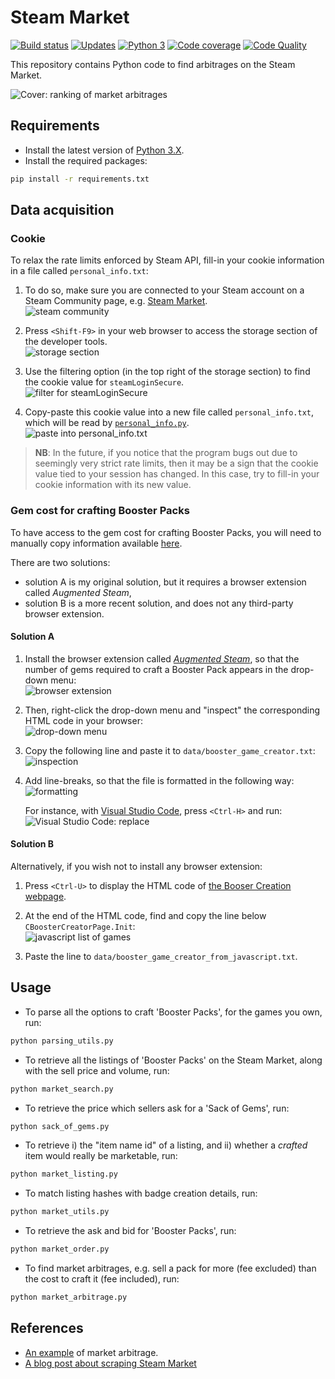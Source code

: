 # Steam Market


[![Build status][build-image]][build]
[![Updates][dependency-image]][pyup]
[![Python 3][python3-image]][pyup]
[![Code coverage][codecov-image]][codecov]
[![Code Quality][codacy-image]][codacy]

This repository contains Python code to find arbitrages on the Steam Market.

![Cover: ranking of market arbitrages](https://github.com/woctezuma/steam-market/wiki/img/rBxZxHX.png)

## Requirements

-   Install the latest version of [Python 3.X](https://www.python.org/downloads/).
-   Install the required packages:

```bash
pip install -r requirements.txt
```

## Data acquisition

### Cookie

To relax the rate limits enforced by Steam API, fill-in your cookie information in a file called `personal_info.txt`:

1. To do so, make sure you are connected to your Steam account on a Steam Community page, e.g. [Steam Market](https://steamcommunity.com/market/).<br/> 
  ![steam community](https://github.com/woctezuma/steam-market/wiki/img/K0P9Uxu.png)

2. Press `<Shift-F9>` in your web browser to access the storage section of the developer tools.<br/>
  ![storage section](https://github.com/woctezuma/steam-market/wiki/img/xGfyU7r.png)
    
3. Use the filtering option (in the top right of the storage section) to find the cookie value for `steamLoginSecure`.<br/>
  ![filter for steamLoginSecure](https://github.com/woctezuma/steam-market/wiki/img/YhlPlUy.png)    
    
4. Copy-paste this cookie value into a new file called `personal_info.txt`, which will be read by [`personal_info.py`](personal_info.py).<br/>
  ![paste into personal_info.txt](https://github.com/woctezuma/steam-market/wiki/img/hMiqZJH.png)    

> **NB**: In the future, if you notice that the program bugs out due to seemingly very strict rate limits, then it may
be a sign that the cookie value tied to your session has changed.
In this case, try to fill-in your cookie information with its new value.

### Gem cost for crafting Booster Packs

To have access to the gem cost for crafting Booster Packs, you will need to manually copy information available [here](https://steamcommunity.com/tradingcards/boostercreator/).

There are two solutions:
-   solution A is my original solution, but it requires a browser extension called *Augmented Steam*,
-   solution B is a more recent solution, and does not any third-party browser extension.

#### Solution A
 
1. Install the browser extension called [*Augmented Steam*](https://es.isthereanydeal.com/), so that the number of gems required to craft a Booster Pack appears in the drop-down menu:<br/>
![browser extension](https://github.com/woctezuma/steam-market/wiki/img/0eovMPR.png)    

2. Then, right-click the drop-down menu and "inspect" the corresponding HTML code in your browser:<br/>
![drop-down menu](https://github.com/woctezuma/steam-market/wiki/img/jU6iI8n.png)

3. Copy the following line and paste it to `data/booster_game_creator.txt`:<br/>
![inspection](https://github.com/woctezuma/steam-market/wiki/img/y1QSzS7.png)

4. Add line-breaks, so that the file is formatted in the following way:<br/>
![formatting](https://github.com/woctezuma/steam-market/wiki/img/YAtWJ5O.png)

   For instance, with [Visual Studio Code](https://code.visualstudio.com/), press `<Ctrl-H>` and run:<br/>
![Visual Studio Code: replace](https://github.com/woctezuma/steam-market/wiki/img/aPKEI7W.png)

#### Solution B

Alternatively, if you wish not to install any browser extension:

1. Press `<Ctrl-U>` to display the HTML code of [the Booser Creation webpage](https://steamcommunity.com/tradingcards/boostercreator/). 

2. At the end of the HTML code, find and copy the line below `CBoosterCreatorPage.Init`:<br/>
![javascript list of games](https://github.com/woctezuma/steam-market/wiki/img/JBxJue8.png)
    
3. Paste the line to `data/booster_game_creator_from_javascript.txt`.

## Usage

-   To parse all the options to craft 'Booster Packs', for the games you own, run:

```bash
python parsing_utils.py
```

-   To retrieve all the listings of 'Booster Packs' on the Steam Market, along with the sell price and volume, run:

```bash
python market_search.py
```

-   To retrieve the price which sellers ask for a 'Sack of Gems', run:

```bash
python sack_of_gems.py
```

-   To retrieve i) the "item name id" of a listing, and ii) whether a *crafted* item would really be marketable, run:

```bash
python market_listing.py
```

-   To match listing hashes with badge creation details, run:

```bash
python market_utils.py
```


-   To retrieve the ask and bid for 'Booster Packs', run:

```bash
python market_order.py
```

-   To find market arbitrages, e.g. sell a pack for more (fee excluded) than the cost to craft it (fee included), run:

```bash
python market_arbitrage.py
```

## References

-   [An example](https://www.resetera.com/threads/pc-gaming-era-april-2019-goodbye-uzzy-is-your-new-king.108742/page-123#post-20167882) of market arbitrage.
-   [A blog post about scraping Steam Market](https://www.blakeporterneuro.com/learning-python-project-3-scrapping-data-from-steams-community-market/)

<!-- Definitions -->

[build]: <https://travis-ci.org/woctezuma/steam-market>
[build-image]: <https://travis-ci.org/woctezuma/steam-market.svg?branch=master>

[pyup]: <https://pyup.io/repos/github/woctezuma/steam-market/>
[dependency-image]: <https://pyup.io/repos/github/woctezuma/steam-market/shield.svg>
[python3-image]: <https://pyup.io/repos/github/woctezuma/steam-market/python-3-shield.svg>

[codecov]: <https://codecov.io/gh/woctezuma/steam-market>
[codecov-image]: <https://codecov.io/gh/woctezuma/steam-market/branch/master/graph/badge.svg>

[codacy]: <https://www.codacy.com/app/woctezuma/steam-market>
[codacy-image]: <https://api.codacy.com/project/badge/Grade/c1b2f9f7a02a47a4baa22f6439be9c8a>


